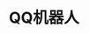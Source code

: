 ---
title: QQ机器人
description: QQ Robot，We need a clever QQ.
image: img.png

# Badge style
style:
    background: "#EE82EE"
    color: "#fff"
---